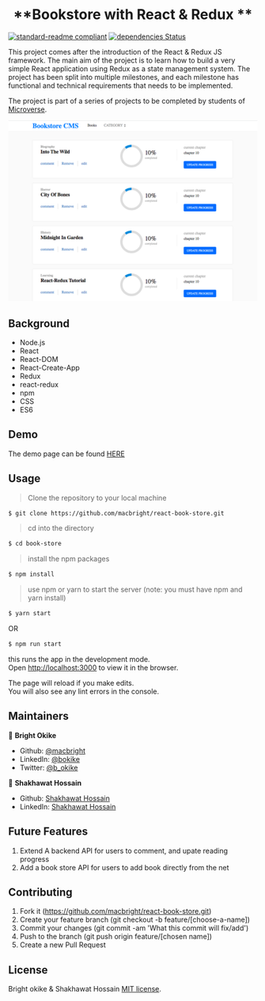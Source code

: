 
<h1 align=center> **Bookstore with React & Redux ** </h1>

[![standard-readme compliant](https://img.shields.io/badge/standard--readme-OK-green.svg?style=flat-square)](https://github.com/RichardLitt/standard-readme)
[![dependencies Status](https://david-dm.org/dwyl/esta/status.svg)](https://david-dm.org/dwyl/esta)

This project comes after the introduction of the React & Redux JS framework. The main aim of the project is to learn how to build a very simple React application using Redux as a state management system. The project has been split into multiple milestones, and each milestone has functional and technical requirements that needs to be implemented.

The project is part of a series of projects to be completed by students of [Microverse](https://www.microverse.org/ "The Global School for Remote Software Developers!").



![sample](./src/image/bookstore.png)

## Background

- Node.js
- React
- React-DOM
- React-Create-App
- Redux
- react-redux
- npm
- CSS
- ES6

## Demo
The demo page can be found [HERE](https://serene-golick-bd6385.netlify.app/)

## Usage

> Clone the repository to your local machine

```sh
$ git clone https://github.com/macbright/react-book-store.git
```

> cd into the directory

```sh
$ cd book-store
```

> install the npm packages

```sh
$ npm install
```

> use npm or yarn to start the server (note: you must have npm and yarn install)

```sh
$ yarn start
```
OR

```sh
$ npm run start
```
this runs the app in the development mode.<br />
Open [http://localhost:3000](http://localhost:3000) to view it in the browser.

The page will reload if you make edits.<br />
You will also see any lint errors in the console.


## Maintainers 

👤  **Bright Okike**

- Github: [@macbright](https://github.com/macbright)
- LinkedIn: [@bokike](https://www.linkedin.com/in/bokike/)
- Twitter: [@b_okike](https://twitter.com/b_okike)
  

👤  **Shakhawat Hossain**
- Github: [Shakhawat Hossain](https://github.com/shshamim63)
- LinkedIn: [Shakhawat Hossain](https://www.linkedin.com/in/shakhawathossainshamim/)

## Future Features
1. Extend A backend API for users to comment, and upate reading progress
2. Add a book store API for users to add book directly from the net

## Contributing

1. Fork it (https://github.com/macbright/react-book-store.git)
2. Create your feature branch (git checkout -b feature/[choose-a-name])
3. Commit your changes (git commit -am 'What this commit will fix/add')
4. Push to the branch (git push origin feature/[chosen name])
5. Create a new Pull Request

## License

Bright okike & Shakhawat Hossain
[MIT license](https://opensource.org/licenses/MIT).
